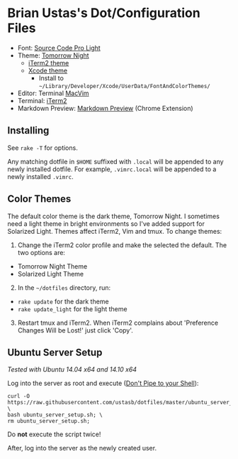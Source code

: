 # Brian Ustas's Dot/Configuration Files

* Font: [Source Code Pro Light](https://github.com/adobe-fonts/source-code-pro)
* Theme: [Tomorrow Night](https://github.com/ChrisKempson/Tomorrow-Theme)
  - [iTerm2 theme](https://github.com/chriskempson/base16-iterm2/blob/master/base16-tomorrow.dark.itermcolors)
  - [Xcode theme](https://github.com/joedynamite/base16-xcode4/blob/master/base16-tomorrow.dark.dvtcolortheme)
      - Install to `~/Library/Developer/Xcode/UserData/FontAndColorThemes/`
* Editor: Terminal [MacVim](https://code.google.com/p/macvim/)
* Terminal: [iTerm2](http://www.iterm2.com/)
* Markdown Preview: [Markdown Preview](https://github.com/borismus/markdown-preview) (Chrome Extension)

## Installing

See `rake -T` for options.

Any matching dotfile in `$HOME` suffixed with `.local` will be appended to any newly
installed dotfile. For example, `.vimrc.local` will be appended to a newly
installed `.vimrc`.

## Color Themes

The default color theme is the dark theme, Tomorrow Night. I sometimes need a
light theme in bright environments so I've added support for Solarized Light.
Themes affect iTerm2, Vim and tmux. To change themes:

1. Change the iTerm2 color profile and make the selected the default. The two
options are:
- Tomorrow Night Theme
- Solarized Light Theme
2. In the `~/dotfiles` directory, run:
- `rake update` for the dark theme
- `rake update_light` for the light theme
3. Restart tmux and iTerm2. When iTerm2 complains about
   'Preference Changes Will be Lost!' just click 'Copy'.

## Ubuntu Server Setup

*Tested with Ubuntu 14.04 x64 and 14.10 x64*

Log into the server as root and execute ([Don't Pipe to your Shell](http://blog.seancassidy.me/dont-pipe-to-your-shell.html)):

    curl -O https://raw.githubusercontent.com/ustasb/dotfiles/master/ubuntu_server_setup.sh; \
    bash ubuntu_server_setup.sh; \
    rm ubuntu_server_setup.sh;

Do **not** execute the script twice!

After, log into the server as the newly created user.
